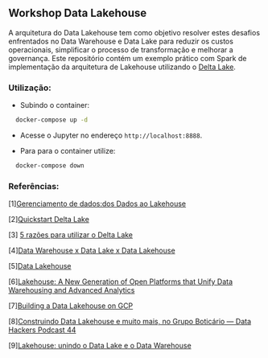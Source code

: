 ##  Workshop Data Lakehouse

A arquitetura do Data Lakehouse tem como objetivo resolver estes desafios enfrentados no Data Warehouse e Data Lake para reduzir os custos operacionais, simplificar o processo de transformação e melhorar a governança. Este repositório contém um exemplo prático com Spark de implementação da arquitetura de Lakehouse utilizando o [Delta Lake](https://docs.delta.io/latest/quick-start.html).

### Utilização:

* Subindo o container:

```bash
  docker-compose up -d
```

* Acesse o Jupyter no endereço `http://localhost:8888`.

* Para para o container utilize:

```bash
  docker-compose down
```

### Referências:

[1][Gerenciamento de dados:dos Dados ao Lakehouse](https://blog.compass.uol/tech/gerenciamento-de-dados-dos-dados-ao-lakehouse/)

[2][Quickstart Delta Lake](https://docs.delta.io/latest/quick-start.html)

[3] [5 razões para utilizar o Delta Lake](https://ichi.pro/pt/5-razoes-para-escolher-o-formato-delta-lake-em-databricks-239587988596605)

[4][Data Warehouse x Data Lake x Data Lakehouse](https://www.striim.com/data-warehouse-vs-data-lake-vs-data-lakehouse-an-overview/)

[5][Data Lakehouse](https://databricks.com/glossary/data-lakehouse)

[6][Lakehouse: A New Generation of Open Platforms that Unify Data Warehousing and Advanced Analytics](https://databricks.com/wp-content/uploads/2020/12/cidr_lakehouse.pdf)

[7][Building a Data Lakehouse on GCP](https://services.google.com/fh/files/misc/building-a-data-lakehouse.pdf)

[8][Construindo Data Lakehouse e muito mais, no Grupo Boticário — Data Hackers Podcast 44](https://medium.com/data-hackers/construindo-data-lakehouse-e-muito-mais-no-grupo-botic%C3%A1rio-data-hackers-podcast-44-20d67f05cfa4)

[9][Lakehouse: unindo o Data Lake e o Data Warehouse](https://medium.com/data-hackers/lakehouse-unindo-o-data-lake-e-o-data-warehouse-1428be2dda21)

